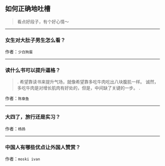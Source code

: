 ## 如何正确地吐槽

> 看点好段子，有个好心情～


 
---

### 女生对大肚子男生怎么看？

> 


作者：`少白狗蛋`

---

### 读什么书可以提升逼格？

> .
> 希望靠读书来提升气场，就像希望靠多吃牛肉吃出八块腹肌一样。
> 诚然，多吃牛肉是对增长肌肉有好处的，但是，中间缺了关键的一步。
> .


作者：`陈章鱼`

---

### 大四了，旅行还是实习？

> 


作者：`杨扬`

---

### 中国人有哪些优点让外国人赞赏？

> 


作者：`moski ivan`